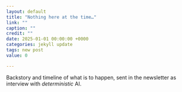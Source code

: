```yaml
---
layout: default
title: "Nothing here at the time…"
link: ""
caption: ""
credit: ""
date: 2025-01-01 00:00:00 +0000
categories: jekyll update
tags: new post
value: 0

---
```

Backstory and timeline of what is to happen, sent in the newsletter as interview with <i>deterministic</i> AI.
<!--<img src="https://maps.googleapis.com/maps/api/streetview?size=400x400&location=47.5763831,-122.4211769&fov=80&heading=70&pitch=0&key=[KEY]&signature=[SIG]" />-->

